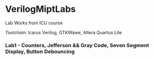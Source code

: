 # VerilogMiptLabs
Lab Works from ICU course 

*Toolchain:* Icarus Verilog, GTKWawe, Altera Quartus Lite
### Lab1 - Counters, Jefferson && Gray Code, Seven Segment Display, Button Debouncing
